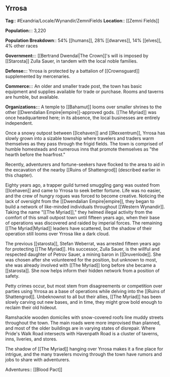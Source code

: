 ## Yrrosa
**Tag**:: #Exandria/Locale/Wynandir/ZemniFields
**Location**:: [[Zemni Fields]]

**Population:**:: 3,220 

**Population Breakdown**:: 54% [[humans]], 28% [[dwarves]], 14% [[elves]], 4% other races

**Government:**:: [[Bertrand Dwendal|The Crown]]'s will is imposed by [[Starosta]] Zulla Sauer, in tandem with the local noble families.

**Defense:**:: Yrrosa is protected by a battalion of [[Crownsguard]] supplemented by mercenaries.

**Commerce:**:: An older and smaller trade post, the town has basic equipment and supplies available for trade or purchase. Rooms and taverns are humble, but available.

**Organizations:**:: A temple to [[Bahamut]] looms over smaller shrines to the other [[Dwendalian Empire|empire]]-approved gods. [[The Myriad]] was once headquartered here; in its absence, the local businesses are entirely independent.

Once a snowy outpost between [[Icehaven]] and [[Rexxentrum]], Yrrosa has slowly grown into a sizable township where travelers and traders warm themselves as they pass through the frigid fields. The town is comprised of humble homesteads and numerous inns that promote themselves as "the hearth before the hoarfrost."

Recently, adventurers and fortune-seekers have flocked to the area to aid in the excavation of the nearby [[Ruins of Shattengrod]] (described earlier in this chapter).

Eighty years ago, a trapper guild turned smuggling gang was ousted from [[Icehaven]] and came to Yrrosa to seek better fortune. Life was no easier, and the crew of hungry rogues was forced to become creative. Noticing the lack of oversight from the [[Dwendalian Empire|empire]], they began to build a network of like-minded individuals throughout [[Western Wynandir]]. Taking the name "[[The Myriad]]," they helmed illegal activity from the comfort of this small outpost town until fifteen years ago, when their base of operations was discovered and raided by imperial forces. The remaining [[The Myriad|Myriad]] leaders have scattered, but the shadow of their operation still looms over Yrrosa like a dark cloud.

The previous [[starosta]], Stefan Weberrat, was arrested fifteen years ago for protecting [[The Myriad]]. His successor, Zulla Sauer, is the willful and respected daughter of Petrov Sauer, a mining baron in [[Druvenlode]]. She was chosen after she volunteered for the position, but unknown to most, she was already involved with [[The Myriad]] long before she became a [[starosta]]. She now helps inform their hidden network from a position of safety.

Petty crimes occur, but most stem from disagreements or competition over parties using Yrrosa as a base of operations while delving into the [[Ruins of Shattengrod]]. Unbeknownst to all but their allies, [[The Myriad]] has been slowly carving out new bases, and in time, they might grow bold enough to reclaim their old hideout.

Ramshackle wooden domiciles with snow-covered roofs line muddy streets throughout the town. The main roads were more improvised than planned, and most of the older buildings are in varying states of disrepair. Where Pride's Walk Road intersects with Havenpath Road is a cluster of taverns, inns, liveries, and stores.

The shadow of [[The Myriad]] hanging over Yrrosa makes it a fine place for intrigue, and the many travelers moving through the town have rumors and jobs to share with adventurers.

Adventures:: [[Blood Pact]]
